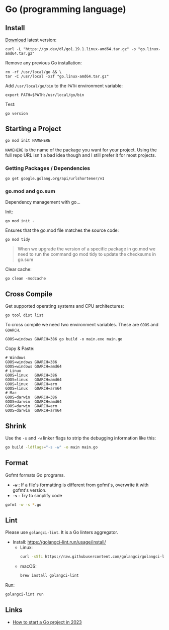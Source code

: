 # Go (programming language)

## Install

[Download](https://go.dev/dl/) latest version: 

```shell
curl -L "https://go.dev/dl/go1.19.1.linux-amd64.tar.gz" -o "go.linux-amd64.tar.gz"
```

Remove any previous Go installation:

```shell
rm -rf /usr/local/go && \
tar -C /usr/local -xzf "go.linux-amd64.tar.gz"
```


Add `/usr/local/go/bin` to the `PATH` environment variable:

```shell
export PATH=$PATH:/usr/local/go/bin
```

Test:

```shell
go version
```

## Starting a Project

```shell
go mod init NAMEHERE
```

`NAMEHERE` is the name of the package you want for your project.
Using the full repo URL isn't a bad idea though and I still prefer it for most projects.

### Getting Packages / Dependencies

```shell
go get google.golang.org/api/urlshortener/v1
```

### go.mod and go.sum

Dependency management with go...

Init:

```shell
go mod init -
```

Ensures that the go.mod file matches the source code:

```shell
go mod tidy
```

> When we upgrade the version of a specific package in go.mod
> we need to run the command go mod tidy to update the checksums in go.sum

Clear cache:

```shell
go clean -modcache
```

## Cross Compile

Get supported operating systems and CPU architectures:

```shell
go tool dist list
```

To cross compile we need two environment variables.
These are `GOOS` and `GOARCH`.

```shell
GOOS=windows GOARCH=386 go build -o main.exe main.go
```

Copy & Paste:
```text
# Windows
GOOS=windows GOARCH=386
GOOS=windows GOARCH=amd64
# Linux
GOOS=linux   GOARCH=386
GOOS=linux   GOARCH=amd64
GOOS=linux   GOARCH=arm
GOOS=linux   GOARCH=arm64
# Mac
GOOS=darwin  GOARCH=386
GOOS=darwin  GOARCH=amd64
GOOS=darwin  GOARCH=arm
GOOS=darwin  GOARCH=arm64
```

## Shrink

Use the `-s` and `-w` linker flags to strip the debugging information like this:

```bash
go build -ldflags="-s -w" -o main main.go
```

## Format

Gofmt formats Go programs.

* **`-w`** : If a file's formatting is different from gofmt's, overwrite it with gofmt's version.
* **`-s`** : Try to simplify code

```bash
gofmt -w -s *.go
```

## Lint

Please use `golangci-lint`. It is a Go linters aggregator.

* Install: <https://golangci-lint.run/usage/install/>
    * Linux:
        ```bash
        curl -sSfL https://raw.githubusercontent.com/golangci/golangci-lint/master/install.sh | sh -s -- -b $(go env GOPATH)/bin
        ```
    * macOS:
        ```bash
        brew install golangci-lint
        ```

Run:
```bash
golangci-lint run
```

## Links

* [How to start a Go project in 2023](https://boyter.org/posts/how-to-start-go-project-2023/)